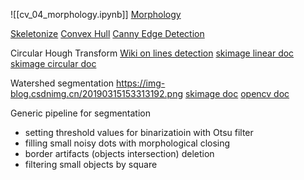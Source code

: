 ![[cv_04_morphology.ipynb]]
[Morphology](https://docs.opencv.org/3.4/d9/d61/tutorial_py_morphological_ops.html)

[Skeletonize](https://scikit-image.org/docs/stable/auto_examples/edges/plot_skeleton.html)
[Convex Hull](https://scikit-image.org/docs/stable/auto_examples/edges/plot_convex_hull.html)
[Canny Edge Detection](https://docs.opencv.org/4.8.0/da/d22/tutorial_py_canny.html)

Circular Hough Transform
[Wiki on lines detection](https://en.wikipedia.org/wiki/Hough_transform)
[skimage linear doc](https://scikit-image.org/docs/stable/auto_examples/edges/plot_line_hough_transform.html)
[skimage circular doc](https://scikit-image.org/docs/stable/auto_examples/edges/plot_circular_elliptical_hough_transform.html)

Watershed segmentation
https://img-blog.csdnimg.cn/20190315153313192.png
[skimage doc](https://scikit-image.org/docs/stable/auto_examples/segmentation/plot_watershed.html)
[opencv doc](https://docs.opencv.org/4.8.0/d3/db4/tutorial_py_watershed.html)

Generic pipeline for segmentation
- setting threshold values for binarizatioin with Otsu filter
- filling small noisy dots with morphological closing
- border artifacts (objects intersection) deletion
- filtering small objects by square